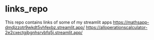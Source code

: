 # links_repo
This repo contains links of some of my streamlit apps
https://mathsapp-dmdjzzotr9wkdt5vhfexbz.streamlit.app/
https://alloperationscalculator-2e2cxectgjbgnhsrvbfq5j.streamlit.app/
